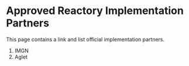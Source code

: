 # Approved Reactory Implementation Partners
This page contains a link and list official implementation partners.

1. IMGN
2. Aglet
